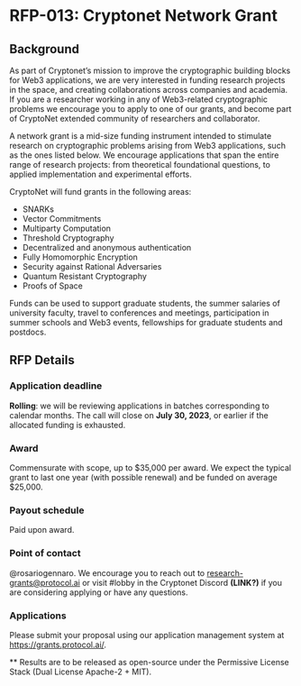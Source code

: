 # RFP-013: Cryptonet Network Grant

## Background
As part of Cryptonet’s mission to improve the cryptographic building blocks for Web3 applications, we are very interested in funding research projects in the space, and creating collaborations across companies and academia.  If you are a researcher working in any of Web3-related cryptographic problems we encourage you to apply to one of our grants, and become part of CryptoNet extended community of researchers and collaborator.

A network grant is a mid-size funding instrument intended to stimulate research on cryptographic problems arising from Web3 applications, such as the ones listed below. We encourage applications that span the entire range of research projects: from theoretical foundational questions, to applied implementation and experimental efforts. 

CryptoNet will fund grants in the following areas: 

- SNARKs
- Vector Commitments
- Multiparty Computation
- Threshold Cryptography
- Decentralized and anonymous authentication
- Fully Homomorphic Encryption
- Security against Rational Adversaries
- Quantum Resistant Cryptography
- Proofs of Space

Funds can be used to support graduate students, the summer salaries of university faculty, travel to conferences and meetings, participation in summer schools and Web3 events, fellowships for graduate students and postdocs. 

## RFP Details

### Application deadline
**Rolling**: we will be reviewing applications in batches corresponding to calendar months. The call will close on **July 30, 2023**, or earlier if the allocated funding is exhausted.

### Award
Commensurate with scope, up to $35,000 per award. We expect the typical grant to last one year (with possible renewal) and be funded on average $25,000. 

### Payout schedule
Paid upon award.

### Point of contact
@rosariogennaro. We encourage you to reach out to research-grants@protocol.ai or visit #lobby in the Cryptonet Discord **(LINK?)** if you are considering applying or have any questions.

### Applications
Please submit your proposal using our application management system at https://grants.protocol.ai/.

** Results are to be released as open-source under the Permissive License Stack (Dual License Apache-2 + MIT).
